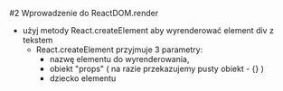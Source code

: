 #2 Wprowadzenie do ReactDOM.render

- użyj metody React.createElement aby wyrenderować element div z tekstem
  - React.createElement przyjmuje 3 parametry:
    - nazwę elementu do wyrenderowania,
    - obiekt "props" ( na razie przekazujemy pusty obiekt - {} )
    - dziecko elementu